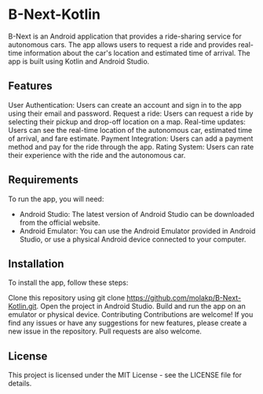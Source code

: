 # B-Next-Kotlin
B-Next is an Android application that provides a ride-sharing service for autonomous cars. The app allows users to request a ride and provides real-time information about the car's location and estimated time of arrival. The app is built using Kotlin and Android Studio.

## Features
User Authentication: Users can create an account and sign in to the app using their email and password.
Request a ride: Users can request a ride by selecting their pickup and drop-off location on a map.
Real-time updates: Users can see the real-time location of the autonomous car, estimated time of arrival, and fare estimate.
Payment Integration: Users can add a payment method and pay for the ride through the app.
Rating System: Users can rate their experience with the ride and the autonomous car.

## Requirements
To run the app, you will need:

- Android Studio: The latest version of Android Studio can be downloaded from the official website.
- Android Emulator: You can use the Android Emulator provided in Android Studio, or use a physical Android device connected to your computer.


## Installation
To install the app, follow these steps:

Clone this repository using git clone https://github.com/molakp/B-Next-Kotlin.git.
Open the project in Android Studio.
Build and run the app on an emulator or physical device.
Contributing
Contributions are welcome! If you find any issues or have any suggestions for new features, please create a new issue in the repository. Pull requests are also welcome.

## License
This project is licensed under the MIT License - see the LICENSE file for details.

